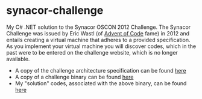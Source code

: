 # synacor-challenge
My C# .NET solution to the Synacor OSCON 2012 Challenge. The Synacor Challenge was issued by Eric Wastl (of [Advent of Code](https://adventofcode.com/) fame) in 2012 and entails creating a virtual machine that adheres to a provided specification. As you implement your virtual machine you will discover codes, which in the past were to be entered on the challenge website, which is no longer available.
* A copy of the challenge architecture specification can be found [here](https://github.com/tmbarker/synacor-challenge/blob/main/Synacor/Resources/arch-spec.txt)
* A copy of a challenge binary can be found [here](https://github.com/tmbarker/synacor-challenge/blob/main/Synacor/Resources/challenge.bin)
* My "solution" codes, associated with the above binary, can be found [here](https://github.com/tmbarker/synacor-challenge/blob/main/Synacor/codes.txt)
